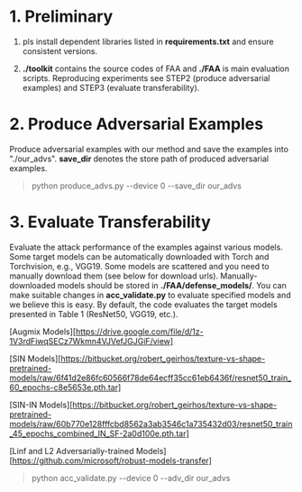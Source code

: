 # 1. Preliminary

1) pls install dependent libraries listed in **requirements.txt** and ensure consistent versions.

2) **./toolkit** contains the source codes of FAA and **./FAA** is main evaluation scripts. Reproducing experiments see STEP2 (produce adversarial examples) and STEP3 (evaluate transferability).

# 2. Produce Adversarial Examples

Produce adversarial examples with our method and save the examples into "./our_advs". **save_dir** denotes the store path of produced adversarial examples.

> python produce_advs.py --device 0 --save_dir our_advs

# 3. Evaluate Transferability

Evaluate the attack performance of the examples against various models. Some target models can be automatically downloaded with Torch and Torchvision, e.g., VGG19. Some models are scattered and you need to manually download them (see below for download urls). Manually-downloaded models should be stored in **./FAA/defense_models/**. You can make suitable changes in **acc_validate.py** to evaluate specified models and we believe this is easy. By default, the code evaluates the target models presented in Table 1 (ResNet50, VGG19, etc.).

[Augmix Models][https://drive.google.com/file/d/1z-1V3rdFiwqSECz7Wkmn4VJVefJGJGiF/view]

[SIN Models][https://bitbucket.org/robert_geirhos/texture-vs-shape-pretrained-models/raw/6f41d2e86fc60566f78de64ecff35cc61eb6436f/resnet50_train_60_epochs-c8e5653e.pth.tar]

[SIN-IN Models][https://bitbucket.org/robert_geirhos/texture-vs-shape-pretrained-models/raw/60b770e128fffcbd8562a3ab3546c1a735432d03/resnet50_train_45_epochs_combined_IN_SF-2a0d100e.pth.tar]

[Linf and L2 Adversarially-trained Models][https://github.com/microsoft/robust-models-transfer]

> python acc_validate.py --device 0 --adv_dir our_advs